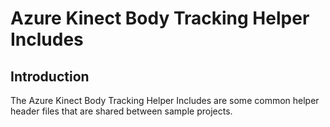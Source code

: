 # Azure Kinect Body Tracking Helper Includes

## Introduction

The Azure Kinect Body Tracking Helper Includes are some common helper header files that are shared between sample projects.
